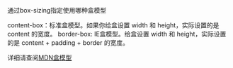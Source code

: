 通过box-sizing指定使用哪种盒模型

content-box：标准盒模型。如果你给盒设置 width 和 height，实际设置的是 content 的宽度。
border-box: IE盒模型。给盒设置 width 和 height，实际设置的是 content + padding + border 的宽度。

详细请查阅[MDN盒模型](https://developer.mozilla.org/zh-CN/docs/Learn/CSS/Building_blocks/The_box_model)